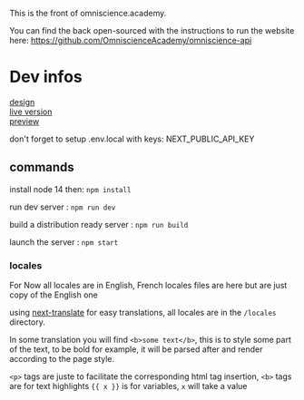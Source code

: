 This is the front of omniscience.academy.

You can find the back open-sourced with the instructions to run the website here: https://github.com/OmniscienceAcademy/omniscience-api

# Dev infos

[design](https://www.figma.com/file/kXTJnAvcoeBc9pd5ZsoXxE/Prototype-omniScience-Before-Grant)  
[live version](https://omniscience.academy/fr)  
[preview](https://front-git-dev-omniscienceacademy.vercel.app/fr)

don't forget to setup .env.local with keys:
NEXT_PUBLIC_API_KEY

## commands

install node 14 then: `npm install`

run dev server : `npm run dev`

build a distribution ready server : `npm run build`

launch the server : `npm start`

### locales

For Now all locales are in English, French locales files are here but are just copy of the English one

using [next-translate](https://www.npmjs.com/package/next-translate) for easy translations,
all locales are in the `/locales` directory.

In some translation you will find `<b>some text</b>`, this is to style some part of the text, to be bold for example, it will be parsed after and render according to the page style.

`<p>` tags are juste to facilitate the corresponding html tag insertion,
`<b>` tags are for text highlights
`{{ x }}` is for variables, `x` will take a value
